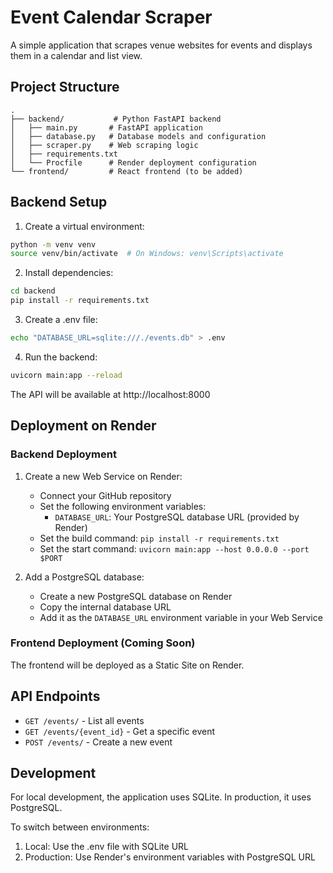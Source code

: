# Event Calendar Scraper

A simple application that scrapes venue websites for events and displays them in a calendar and list view.

## Project Structure

```
.
├── backend/           # Python FastAPI backend
│   ├── main.py       # FastAPI application
│   ├── database.py   # Database models and configuration
│   ├── scraper.py    # Web scraping logic
│   ├── requirements.txt
│   └── Procfile      # Render deployment configuration
└── frontend/         # React frontend (to be added)
```

## Backend Setup

1. Create a virtual environment:
```bash
python -m venv venv
source venv/bin/activate  # On Windows: venv\Scripts\activate
```

2. Install dependencies:
```bash
cd backend
pip install -r requirements.txt
```

3. Create a .env file:
```bash
echo "DATABASE_URL=sqlite:///./events.db" > .env
```

4. Run the backend:
```bash
uvicorn main:app --reload
```

The API will be available at http://localhost:8000

## Deployment on Render

### Backend Deployment

1. Create a new Web Service on Render:
   - Connect your GitHub repository
   - Set the following environment variables:
     - `DATABASE_URL`: Your PostgreSQL database URL (provided by Render)
   - Set the build command: `pip install -r requirements.txt`
   - Set the start command: `uvicorn main:app --host 0.0.0.0 --port $PORT`

2. Add a PostgreSQL database:
   - Create a new PostgreSQL database on Render
   - Copy the internal database URL
   - Add it as the `DATABASE_URL` environment variable in your Web Service

### Frontend Deployment (Coming Soon)

The frontend will be deployed as a Static Site on Render.

## API Endpoints

- `GET /events/` - List all events
- `GET /events/{event_id}` - Get a specific event
- `POST /events/` - Create a new event

## Development

For local development, the application uses SQLite. In production, it uses PostgreSQL.

To switch between environments:
1. Local: Use the .env file with SQLite URL
2. Production: Use Render's environment variables with PostgreSQL URL 